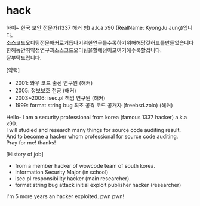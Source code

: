 # hack

하이~ 한국 보안 전문가(1337 해커 형) a.k.a x90 (RealName: KyongJu Jung)입니다.<br>
소스코드오디팅전문해커로거듭나기위한연구를수록하기위해해당깃허브를만들었습니다<br>
한해동안취약점연구과소스코드오디팅을할예정이고여기에수록할겁니다.<br>
잘부탁드립니다.

[약력]
- 2001: 와우 코드 출신 연구원 (해커)
- 2005: 정보보호 전공 (해커)
- 2003~2006: isec.pl 책임 연구원 (해커)
- 1999: format string bug 최초 공격 코드 공개자 (freebsd.zolo) (해커)

Hello- I am a security professional from korea (famous 1337 hacker) a.k.a x90.<br>
I will studied and research many things for source code auditing result.<br>
And to become a hacker whom professional for source code auditing.<br>
Pray for me! thanks!

[History of job]
- from a member hacker of wowcode team of south korea.
- Information Security Major (in school)
- isec.pl responsibility hacker (main researcher).
- format string bug attack initial exploit publisher hacker (researcher)


I'm 5 more years an hacker exploited.
pwn pwn!
